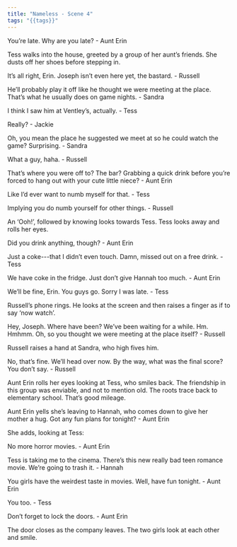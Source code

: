 ```yaml
---
title: "Nameless - Scene 4"
tags: "{{tags}}"
---
```

You’re late. Why are you late? - Aunt Erin

Tess walks into the house, greeted by a group of her aunt’s friends. She dusts off her shoes before stepping in.

It’s all right, Erin. Joseph isn’t even here yet, the bastard. - Russell

He’ll probably play it off like he thought we were meeting at the place. That’s what he usually does on game nights. - Sandra

I think I saw him at Ventley’s, actually. - Tess

Really? - Jackie

Oh, you mean the place he suggested we meet at so he could watch the game? Surprising. - Sandra

What a guy, haha. - Russell

That’s where you were off to? The bar? Grabbing a quick drink before you’re forced to hang out with your cute little niece? - Aunt Erin

Like I’d ever want to numb myself for that. - Tess

Implying you do numb yourself for other things. - Russell

An ‘Ooh!’, followed by knowing looks towards Tess. Tess looks away and rolls her eyes.

Did you drink anything, though? - Aunt Erin

Just a coke---that I didn’t even touch. Damn, missed out on a free drink. - Tess

We have coke in the fridge. Just don’t give Hannah too much. - Aunt Erin

We’ll be fine, Erin. You guys go. Sorry I was late. - Tess

Russell’s phone rings. He looks at the screen and then raises a finger as if to say ‘now watch’. 

Hey, Joseph. Where have been? We’ve been waiting for a while. Hm. Hmhmm. Oh, so you thought we were meeting at the place itself? - Russell

Russell raises a hand at Sandra, who high fives him. 

No, that’s fine. We’ll head over now. By the way, what was the final score? You don’t say. - Russell

Aunt Erin rolls her eyes looking at Tess, who smiles back. The friendship in this group was enviable, and not to mention old. The roots trace back to elementary school. That’s good mileage. 

Aunt Erin yells she’s leaving to Hannah, who comes down to give her mother a hug. 
Got any fun plans for tonight? - Aunt Erin

She adds, looking at Tess:

No more horror movies. - Aunt Erin

Tess is taking me to the cinema. There’s this new really bad teen romance movie. We’re going to trash it. - Hannah

You girls have the weirdest taste in movies. Well, have fun tonight. - Aunt Erin

You too. - Tess

Don’t forget to lock the doors. - Aunt Erin

The door closes as the company leaves. The two girls look at each other and smile. 


